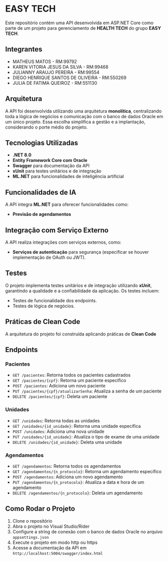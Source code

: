 # EASY TECH

Este repositório contém uma API desenvolvida em ASP.NET Core como parte de um projeto para gerenciamento de **HEALTH TECH** do grupo **EASY TECH**.

## Integrantes

- MATHEUS MATOS - RM:99792
- KAREN VITORIA JESUS DA SILVA - RM:99468
- JULIANNY ARAUJO PEREIRA - RM:99554
- DIEGO HENRIQUE SANTOS DE OLIVEIRA - RM:550269
- JULIA DE FATIMA QUEIROZ - RM:551130

## Arquitetura

A API foi desenvolvida utilizando uma arquitetura **monolítica**, centralizando toda a lógica de negócios e comunicação com o banco de dados Oracle em um único projeto. Essa escolha simplifica a gestão e a implantação, considerando o porte médio do projeto.

## Tecnologias Utilizadas

- **.NET 8.0**
- **Entity Framework Core com Oracle**
- **Swagger** para documentação da API
- **xUnit** para testes unitários e de integração
- **ML.NET** para funcionalidades de inteligência artificial

## Funcionalidades de IA

A API integra **ML.NET** para oferecer funcionalidades como:
- **Previsão de agendamentos**

## Integração com Serviço Externo

A API realiza integrações com serviços externos, como:
- **Serviços de autenticação** para segurança (especificar se houver implementação de OAuth ou JWT).

## Testes

O projeto implementa testes unitários e de integração utilizando **xUnit**, garantindo a qualidade e a confiabilidade da aplicação. Os testes incluem:
- Testes de funcionalidade dos endpoints.
- Testes de lógica de negócios.

## Práticas de Clean Code

A arquitetura do projeto foi construída aplicando práticas de **Clean Code**

## Endpoints

### Pacientes
- `GET /pacientes`: Retorna todos os pacientes cadastrados
- `GET /pacientes/{cpf}`: Retorna um paciente específico
- `POST /pacientes`: Adiciona um novo paciente
- `PUT /pacientes/{cpf}/atualizarSenha`: Atualiza a senha de um paciente
- `DELETE /pacientes/{cpf}`: Deleta um paciente

### Unidades
- `GET /unidades`: Retorna todas as unidades
- `GET /unidades/{id_unidade}`: Retorna uma unidade específica
- `POST /unidades`: Adiciona uma nova unidade
- `PUT /unidades/{id_unidade}`: Atualiza o tipo de exame de uma unidade
- `DELETE /unidades/{id_unidade}`: Deleta uma unidade

### Agendamentos
- `GET /agendamentos`: Retorna todos os agendamentos
- `GET /agendamentos/{n_protocolo}`: Retorna um agendamento específico
- `POST /agendamentos`: Adiciona um novo agendamento
- `PUT /agendamentos/{n_protocolo}`: Atualiza a data e hora de um agendamento
- `DELETE /agendamentos/{n_protocolo}`: Deleta um agendamento

## Como Rodar o Projeto

1. Clone o repositório
2. Abra o projeto no Visual Studio/Rider
3. Configure a string de conexão com o banco de dados Oracle no arquivo `appsettings.json`
4. Execute o projeto em modo http ou https
5. Acesse a documentação da API em `http://localhost:5004/swagger/index.html`
